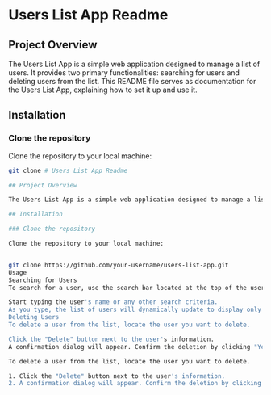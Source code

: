 # Users List App Readme

## Project Overview

The Users List App is a simple web application designed to manage a list of users. It provides two primary functionalities: searching for users and deleting users from the list. This README file serves as documentation for the Users List App, explaining how to set it up and use it.

## Installation

### Clone the repository

Clone the repository to your local machine:

```bash
git clone # Users List App Readme

## Project Overview

The Users List App is a simple web application designed to manage a list of users. It provides two primary functionalities: searching for users and deleting users from the list. This README file serves as documentation for the Users List App, explaining how to set it up and use it.

## Installation

### Clone the repository

Clone the repository to your local machine:


git clone https://github.com/your-username/users-list-app.git
Usage
Searching for Users
To search for a user, use the search bar located at the top of the user list.

Start typing the user's name or any other search criteria.
As you type, the list of users will dynamically update to display only the users that match your search query.
Deleting Users
To delete a user from the list, locate the user you want to delete.

Click the "Delete" button next to the user's information.
A confirmation dialog will appear. Confirm the deletion by clicking "Yes," or cancel by clicking "No."

To delete a user from the list, locate the user you want to delete.

1. Click the "Delete" button next to the user's information.
2. A confirmation dialog will appear. Confirm the deletion by clicking "Yes," or cancel by clicking "No."


